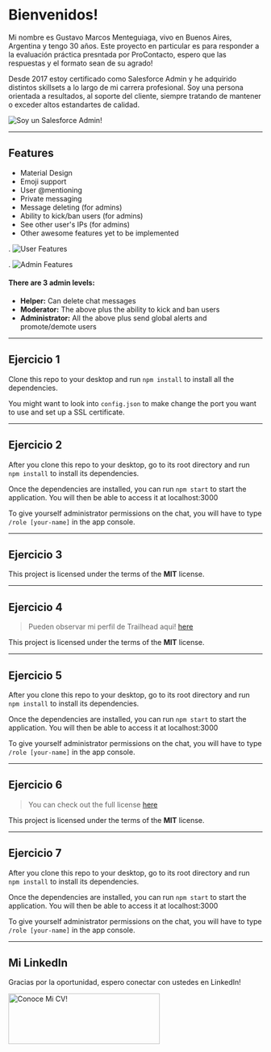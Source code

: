 Bienvenidos!
============

Mi nombre es Gustavo Marcos Menteguiaga, vivo en Buenos Aires, Argentina y tengo 30 años. Este proyecto en particular es para responder a la evaluación práctica presntada por ProContacto, espero que las respuestas y el formato sean de su agrado!

Desde 2017 estoy certificado como Salesforce Admin y he adquirido distintos skillsets a lo largo de mi carrera profesional. Soy una persona orientada a resultados, al soporte del cliente, siempre tratando de mantener o exceder altos estandartes de calidad.

![Soy un Salesforce Admin!](https://i.imgur.com/bRvjVoK.png)


---

## Features
- Material Design
- Emoji support
- User @mentioning
- Private messaging
- Message deleting (for admins)
- Ability to kick/ban users (for admins)
- See other user's IPs (for admins)
- Other awesome features yet to be implemented

.
![User Features](http://i.imgur.com/WbF1fi2.png)

.
![Admin Features](http://i.imgur.com/xQFaadt.png)


#### There are 3 admin levels:
- **Helper:** Can delete chat messages
- **Moderator:** The above plus the ability to kick and ban users
- **Administrator:** All the above plus send global alerts and promote/demote users

---

## Ejercicio 1
Clone this repo to your desktop and run `npm install` to install all the dependencies.

You might want to look into `config.json` to make change the port you want to use and set up a SSL certificate.

---

## Ejercicio 2
After you clone this repo to your desktop, go to its root directory and run `npm install` to install its dependencies.

Once the dependencies are installed, you can run  `npm start` to start the application. You will then be able to access it at localhost:3000

To give yourself administrator permissions on the chat, you will have to type `/role [your-name]` in the app console.

---

## Ejercicio 3


This project is licensed under the terms of the **MIT** license.

---

## Ejercicio 4
> Pueden observar mi perfil de Trailhead aqui! [here](https://trailblazer.me/id/gmenteguiaga)

This project is licensed under the terms of the **MIT** license.

---

## Ejercicio 5
After you clone this repo to your desktop, go to its root directory and run `npm install` to install its dependencies.

Once the dependencies are installed, you can run  `npm start` to start the application. You will then be able to access it at localhost:3000

To give yourself administrator permissions on the chat, you will have to type `/role [your-name]` in the app console.

---

## Ejercicio 6
>You can check out the full license [here](https://github.com/IgorAntun/node-chat/blob/master/LICENSE)

This project is licensed under the terms of the **MIT** license.

---

## Ejercicio 7
After you clone this repo to your desktop, go to its root directory and run `npm install` to install its dependencies.

Once the dependencies are installed, you can run  `npm start` to start the application. You will then be able to access it at localhost:3000

To give yourself administrator permissions on the chat, you will have to type `/role [your-name]` in the app console.


---
## Mi LinkedIn

Gracias por la oportunidad, espero conectar con ustedes en LinkedIn!

<a href="https://www.linkedin.com/in/gmenteguiaga/" target="_blank"><img src="https://i.imgur.com/mFId2vt.png" alt="Conoce Mi CV!" height="100" width="300" ></a>


